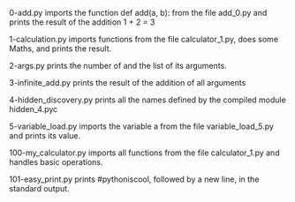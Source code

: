 0-add.py imports the function def add(a, b): from the file add_0.py and prints the result of the addition 1 + 2 = 3

1-calculation.py imports functions from the file calculator_1.py, does some Maths, and prints the result.

2-args.py prints the number of and the list of its arguments.

3-infinite_add.py  prints the result of the addition of all arguments

4-hidden_discovery.py prints all the names defined by the compiled module hidden_4.pyc

5-variable_load.py imports the variable a from the file variable_load_5.py and prints its value.

100-my_calculator.py imports all functions from the file calculator_1.py and handles basic operations.

101-easy_print.py prints #pythoniscool, followed by a new line, in the standard output.
